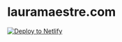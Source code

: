 # lauramaestre.com

<a href="https://app.netlify.com/start/deploy?repository=https://github.com/yeion7/prueba&amp;stack=cms"><img src="https://www.netlify.com/img/deploy/button.svg" alt="Deploy to Netlify"></a>
